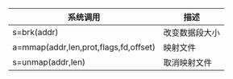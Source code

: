 | 系统调用                              | 描述           |
| ------------------------------------- | -------------- |
| s=brk(addr)                           | 改变数据段大小 |
| a=mmap(addr,len,prot,flags,fd,offset) | 映射文件       |
| s=unmap(addr,len)                     | 取消映射文件   |

